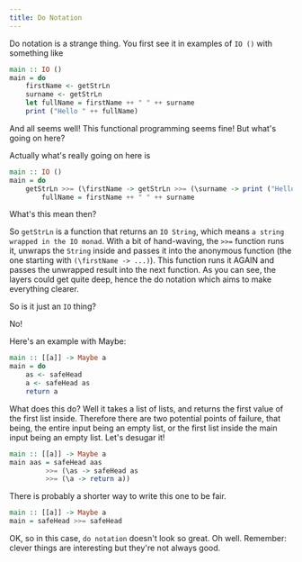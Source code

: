 ```yaml
---
title: Do Notation
---
```


Do notation is a strange thing. You first see it in examples of `IO ()` with something like

```haskell
main :: IO ()
main = do
    firstName <- getStrLn
    surname <- getStrLn
    let fullName = firstName ++ " " ++ surname
    print ("Hello " ++ fullName)
```

And all seems well! This functional programming seems fine! But what's going on here?

Actually what's really going on here is

```haskell
main :: IO ()
main = do
    getStrLn >>= (\firstName -> getStrLn >>= (\surname -> print ("Hello " ++ fullName))) where
        fullName = firstName ++ " " ++ surname
```

What's this mean then?

So `getStrLn` is a function that returns an `IO String`, which means `a string wrapped in the IO monad`. With a bit of hand-waving, the `>>=` function runs it, unwraps the `String` inside and passes it into the anonymous function (the one starting with `(\firstName -> ...)`). This function runs it AGAIN and passes the unwrapped result into the next function. As you can see, the layers could get quite deep, hence the do notation which aims to make everything clearer.

So is it just an `IO` thing?

No!

Here's an example with Maybe:

```haskell
main :: [[a]] -> Maybe a
main = do
    as <- safeHead
    a <- safeHead as
    return a
```

What does this do? Well it takes a list of lists, and returns the first value of the first list inside. Therefore there are two potential points of failure, that being, the entire input being an empty list, or the first list inside the main input being an empty list. Let's desugar it!

```haskell
main :: [[a]] -> Maybe a
main aas = safeHead aas
         >>= (\as -> safeHead as
         >>= (\a -> return a))
```

There is probably a shorter way to write this one to be fair.

```haskell
main :: [[a]] -> Maybe a
main = safeHead >>= safeHead
```

OK, so in this case, `do notation` doesn't look so great. Oh well. Remember: clever things are interesting but they're not always good.
